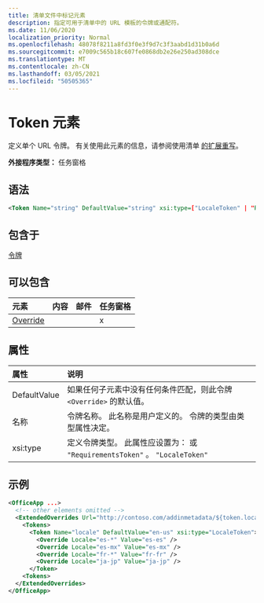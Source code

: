 ```yaml
---
title: 清单文件中标记元素
description: 指定可用于清单中的 URL 模板的令牌或通配符。
ms.date: 11/06/2020
localization_priority: Normal
ms.openlocfilehash: 48078f8211a8fd3f0e3f9d7c3f3aabd1d31b0a6d
ms.sourcegitcommit: e7009c565b18c607fe0868db2e26e250ad308dce
ms.translationtype: MT
ms.contentlocale: zh-CN
ms.lasthandoff: 03/05/2021
ms.locfileid: "50505365"
---
```

# <a name="token-element"></a>Token 元素

定义单个 URL 令牌。 有关使用此元素的信息，请参阅使用清单 [的扩展重写](../../develop/extended-overrides.md)。

**外接程序类型：** 任务窗格

## <a name="syntax"></a>语法

```XML
<Token Name="string" DefaultValue="string" xsi:type=["LocaleToken" | "RequirementsToken"] ></Token>
```

## <a name="contained-in"></a>包含于

[令牌](tokens.md)

## <a name="can-contain"></a>可以包含

|元素|内容|邮件|任务窗格|
|:-----|:-----|:-----|:-----|
|[Override](override.md)|||x|

## <a name="attributes"></a>属性

|属性|说明|
|:-----|:-----|
|DefaultValue|如果任何子元素中没有任何条件匹配，则此令牌 `<Override>` 的默认值。|
|名称|令牌名称。 此名称是用户定义的。 令牌的类型由类型属性决定。|
|xsi:type|定义令牌类型。 此属性应设置为： 或 `"RequirementsToken"` 。 `"LocaleToken"`|

## <a name="example"></a>示例

```XML
<OfficeApp ...>
  <!-- other elements omitted -->
  <ExtendedOverrides Url="http://contoso.com/addinmetadata/${token.locale}/extended-manifest-overrides.json">
    <Tokens>
      <Token Name="locale" DefaultValue="en-us" xsi:type="LocaleToken">
        <Override Locale="es-*" Value="es-es" />
        <Override Locale="es-mx" Value="es-mx" />
        <Override Locale="fr-*" Value="fr-fr" />
        <Override Locale="ja-jp" Value="ja-jp" />
      </Token>
    <Tokens>
  </ExtendedOverrides>
</OfficeApp>
```